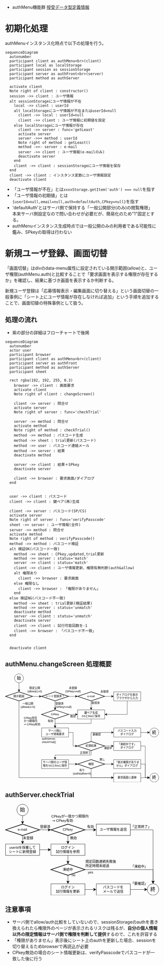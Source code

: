 <!--
引数・戻り値型定義情報　原本(Google Spread)
ena.kaon > MyDrive > projects > GitHub > library > typeDefs > typeDefs.gsheet
https://docs.google.com/spreadsheets/d/1XN7p14-Hyo2DCu76A0I6UXjUxLlKtfP9697UxjS-7ys/edit#gid=207341953
-->

- authMenu機能群 [授受データ型定義情報](https://script.google.com/macros/s/AKfycbxEG0HhYdS9Yo7g5biJfVLgy_YTjR6NuhwNZc4YXB8/dev?pId=4)

# 初期化処理

authMenuインスタンス化時点で以下の処理を行う。

```mermaid
sequenceDiagram
  autonumber
  participant client as authMenu<br>(client)
  participant local as localStorage
  participant session as sessionStorage
  participant server as authFront<br>(server)
  participant method as authServer

  activate client
  Note right of client : constructor()
  session ->> client : ユーザ情報
  alt sessionStorageにユーザ情報が不在
    local ->> client : userId
    alt localStorageにユーザ情報が不在またはuserId=null
      client ->> local : userId=null
      client ->> client : ユーザ情報に初期値を設定
    else localStorageにユーザ情報が存在
      client ->> server : func='getLeast'
      activate server
      server ->>+ method : userId
      Note right of method : getLeast()
      method ->>- server : e-mail
      server ->> client : ユーザ情報(e-mailのみ)
      deactivate server
    end
    client ->> client : sessionStorageにユーザ情報を保存
  end
  client ->> client : インスタンス変数にユーザ情報設定
  deactivate client

```

- 「ユーザ情報が不在」とは`xxxxStorage.getItem('auth') === null`を指す
- 「ユーザ情報の初期値」とは`{userId=null,email=null,auth=defaultAuth,CPkey=null}`を指す
- 'defaultAuth'とはサーバ側で保持する「一般公開部分(のみ)の閲覧権限」<br>
  本来サーバ側設定なので問い合わせが必要だが、簡易化のため"1"固定とする。
- authMenuインスタンス生成時点では一般公開のみの利用者である可能性に鑑み、SPkeyの取得は行わない


# 新規ユーザ登録、画面切替

「画面切替」はdivのdata-menu属性に設定されている開示範囲(allow)と、ユーザ権限(authMenu.auth)と比較することで「要求画面を表示する権限が存在するか」を確認し、結果に基づき画面を表示するか判断する。

新規ユーザ登録は「応募情報表示・編集画面に切り替える」という画面切替の一般事例に「シート上にユーザ情報が存在しなければ追加」という手順を追加することで、画面切替の特殊事例として扱う。

## 処理の流れ

- 紫の部分の詳細はフローチャートで後掲

```mermaid
sequenceDiagram
  autonumber
  actor user
  participant browser
  participant client as authMenu<br>(client)
  participant server as authFront
  participant method as authServer
  participant sheet

  rect rgba(192, 192, 255, 0.3)
    browser ->> client : 画面要求
    activate client
    Note right of client : changeScreen()

    client ->> server : 問合せ
    activate server
    Note right of server : func='checkTrial'

    server ->> method : 問合せ
    activate method
    Note right of method : checkTrial()
    method ->> method : パスコード生成
    method ->> sheet : trial更新(パスコード)
    method ->> user : パスコード連絡メール
    method ->> server : 結果
    deactivate method

    server ->> client : 結果＋SPkey
    deactivate server

    client ->> browser : 要求画面/ダイアログ
  end


  user ->> client : パスコード
  client ->> client : 鍵ペア(再)生成

  client ->> server : パスコード(SP/CS)
  activate server
  Note right of server : func='verifyPasscode'
  sheet ->> server : ユーザ情報(全件)
  server ->> method : 問合せ
  activate method
  Note right of method : verifyPasscode()
  method ->> method : パスコード検証
  alt 検証OK(パスコード一致)
    method ->> sheet : CPkey,updated,trial更新
    method ->> server : status='match'
    server ->> client : status='match'
    client ->> client : ユーザ情報更新、権限有無判断(auth&allow)
    alt 権限あり
      client ->> browser : 要求画面
    else 権限なし
      client ->> browser : 「権限がありません」
    end
  else 検証NG(パスコード不一致)
    method ->> sheet : trial更新(検証結果)
    method ->> server : status='unmatch'
    deactivate method
    server ->> client : status='unmatch'
    deactivate server
    client ->> client : 試行可能回数を-1
    client ->> browser : 「パスコード不一致」
  end


  deactivate client
```

## authMenu.changeScreen 処理概要

<svg xmlns="http://www.w3.org/2000/svg" xmlns:xlink="http://www.w3.org/1999/xlink" version="1.1" width="682px" height="481px" viewBox="-0.5 -0.5 682 481"><defs/><g><g><path d="M 61 120 L 61 460 L 473.13 460" fill="none" stroke="rgb(0, 0, 0)" stroke-miterlimit="10" pointer-events="stroke"/><path d="M 479.88 460 L 470.88 464.5 L 473.13 460 L 470.88 455.5 Z" fill="rgb(0, 0, 0)" stroke="rgb(0, 0, 0)" stroke-miterlimit="10" pointer-events="all"/></g><g><path d="M 61 80 L 121 100 L 61 120 L 1 100 Z" fill="rgb(255, 255, 255)" stroke="rgb(0, 0, 0)" stroke-width="2" stroke-miterlimit="10" pointer-events="all"/></g><g><g transform="translate(-0.5 -0.5)"><switch><foreignObject pointer-events="none" width="100%" height="100%" requiredFeatures="http://www.w3.org/TR/SVG11/feature#Extensibility" style="overflow: visible; text-align: left;"><div xmlns="http://www.w3.org/1999/xhtml" style="display: flex; align-items: unsafe center; justify-content: unsafe center; width: 118px; height: 1px; padding-top: 100px; margin-left: 2px;"><div data-drawio-colors="color: rgb(0, 0, 0); " style="box-sizing: border-box; font-size: 0px; text-align: center;"><div style="display: inline-block; font-size: 12px; font-family: Helvetica; color: rgb(0, 0, 0); line-height: 1.2; pointer-events: all; white-space: normal; overflow-wrap: normal;">開示範囲</div></div></div></foreignObject><text x="61" y="104" fill="rgb(0, 0, 0)" font-family="Helvetica" font-size="12px" text-anchor="middle">開示範囲</text></switch></g></g><g><rect x="61" y="120" width="80" height="40" fill="none" stroke="none" pointer-events="all"/></g><g><g transform="translate(-0.5 -0.5)"><switch><foreignObject pointer-events="none" width="100%" height="100%" requiredFeatures="http://www.w3.org/TR/SVG11/feature#Extensibility" style="overflow: visible; text-align: left;"><div xmlns="http://www.w3.org/1999/xhtml" style="display: flex; align-items: unsafe center; justify-content: unsafe center; width: 78px; height: 1px; padding-top: 140px; margin-left: 62px;"><div data-drawio-colors="color: rgb(0, 0, 0); " style="box-sizing: border-box; font-size: 0px; text-align: center;"><div style="display: inline-block; font-size: 16px; font-family: Helvetica; color: rgb(0, 0, 0); line-height: 1.2; pointer-events: all; white-space: normal; overflow-wrap: normal;"><font style="font-size: 12px;">一般公開</font><div><font style="font-size: 12px;">(allow&amp;1&gt;0)</font></div></div></div></div></foreignObject><text x="101" y="145" fill="rgb(0, 0, 0)" font-family="Helvetica" font-size="16px" text-anchor="middle">一般公開(allow&amp;1&gt;0...</text></switch></g></g><g><rect x="91" y="50" width="80" height="40" fill="none" stroke="none" pointer-events="all"/></g><g><g transform="translate(-0.5 -0.5)"><switch><foreignObject pointer-events="none" width="100%" height="100%" requiredFeatures="http://www.w3.org/TR/SVG11/feature#Extensibility" style="overflow: visible; text-align: left;"><div xmlns="http://www.w3.org/1999/xhtml" style="display: flex; align-items: unsafe center; justify-content: unsafe center; width: 78px; height: 1px; padding-top: 70px; margin-left: 92px;"><div data-drawio-colors="color: rgb(0, 0, 0); " style="box-sizing: border-box; font-size: 0px; text-align: center;"><div style="display: inline-block; font-size: 16px; font-family: Helvetica; color: rgb(0, 0, 0); line-height: 1.2; pointer-events: all; white-space: normal; overflow-wrap: normal;"><font style="font-size: 12px;">限定公開</font><div><font style="font-size: 12px;">(allow&amp;1=0)</font></div></div></div></div></foreignObject><text x="131" y="75" fill="rgb(0, 0, 0)" font-family="Helvetica" font-size="16px" text-anchor="middle">限定公開(allow&amp;1=0...</text></switch></g></g><g><path d="M 221 80 L 281 100 L 221 120 L 161 100 Z" fill="rgb(255, 255, 255)" stroke="rgb(0, 0, 0)" stroke-width="2" stroke-miterlimit="10" pointer-events="all"/></g><g><g transform="translate(-0.5 -0.5)"><switch><foreignObject pointer-events="none" width="100%" height="100%" requiredFeatures="http://www.w3.org/TR/SVG11/feature#Extensibility" style="overflow: visible; text-align: left;"><div xmlns="http://www.w3.org/1999/xhtml" style="display: flex; align-items: unsafe center; justify-content: unsafe center; width: 118px; height: 1px; padding-top: 100px; margin-left: 162px;"><div data-drawio-colors="color: rgb(0, 0, 0); " style="box-sizing: border-box; font-size: 0px; text-align: center;"><div style="display: inline-block; font-size: 12px; font-family: Helvetica; color: rgb(0, 0, 0); line-height: 1.2; pointer-events: all; white-space: normal; overflow-wrap: normal;">シート登録済？</div></div></div></foreignObject><text x="221" y="104" fill="rgb(0, 0, 0)" font-family="Helvetica" font-size="12px" text-anchor="middle">シート登録済？</text></switch></g></g><g><path d="M 121 100 L 142 100.5 L 153.13 100.21" fill="none" stroke="rgb(0, 0, 0)" stroke-miterlimit="10" pointer-events="stroke"/><path d="M 159.88 100.03 L 151 104.76 L 153.13 100.21 L 150.77 95.77 Z" fill="rgb(0, 0, 0)" stroke="rgb(0, 0, 0)" stroke-miterlimit="10" pointer-events="all"/></g><g><rect x="221" y="120" width="80" height="40" fill="none" stroke="none" pointer-events="all"/></g><g><g transform="translate(-0.5 -0.5)"><switch><foreignObject pointer-events="none" width="100%" height="100%" requiredFeatures="http://www.w3.org/TR/SVG11/feature#Extensibility" style="overflow: visible; text-align: left;"><div xmlns="http://www.w3.org/1999/xhtml" style="display: flex; align-items: unsafe center; justify-content: unsafe flex-start; width: 78px; height: 1px; padding-top: 140px; margin-left: 223px;"><div data-drawio-colors="color: rgb(0, 0, 0); " style="box-sizing: border-box; font-size: 0px; text-align: left;"><div style="display: inline-block; font-size: 16px; font-family: Helvetica; color: rgb(0, 0, 0); line-height: 1.2; pointer-events: all; white-space: normal; overflow-wrap: normal;"><span style="font-size: 12px;">登録済</span><div><span style="font-size: 12px;">(SPkey!=null)</span></div></div></div></div></foreignObject><text x="223" y="145" fill="rgb(0, 0, 0)" font-family="Helvetica" font-size="16px">登録済(SPkey!=nu...</text></switch></g></g><g><rect x="261" y="50" width="80" height="40" fill="none" stroke="none" pointer-events="all"/></g><g><g transform="translate(-0.5 -0.5)"><switch><foreignObject pointer-events="none" width="100%" height="100%" requiredFeatures="http://www.w3.org/TR/SVG11/feature#Extensibility" style="overflow: visible; text-align: left;"><div xmlns="http://www.w3.org/1999/xhtml" style="display: flex; align-items: unsafe center; justify-content: unsafe center; width: 78px; height: 1px; padding-top: 70px; margin-left: 262px;"><div data-drawio-colors="color: rgb(0, 0, 0); " style="box-sizing: border-box; font-size: 0px; text-align: center;"><div style="display: inline-block; font-size: 16px; font-family: Helvetica; color: rgb(0, 0, 0); line-height: 1.2; pointer-events: all; white-space: normal; overflow-wrap: normal;"><span style="font-size: 12px;">未登録</span><div><span style="font-size: 12px;">(SPkey=null)</span></div></div></div></div></foreignObject><text x="301" y="75" fill="rgb(0, 0, 0)" font-family="Helvetica" font-size="16px" text-anchor="middle">未登録(SPkey=nul...</text></switch></g></g><g><path d="M 281 100 L 301 100 L 313.13 100" fill="none" stroke="rgb(0, 0, 0)" stroke-miterlimit="10" pointer-events="stroke"/><path d="M 319.88 100 L 310.88 104.5 L 313.13 100 L 310.88 95.5 Z" fill="rgb(0, 0, 0)" stroke="rgb(0, 0, 0)" stroke-miterlimit="10" pointer-events="all"/></g><g><path d="M 441 400 L 473.13 400" fill="none" stroke="rgb(0, 0, 0)" stroke-miterlimit="10" pointer-events="stroke"/><path d="M 479.88 400 L 470.88 404.5 L 473.13 400 L 470.88 395.5 Z" fill="rgb(0, 0, 0)" stroke="rgb(0, 0, 0)" stroke-miterlimit="10" pointer-events="all"/></g><g><path d="M 381 420 L 381 460 L 473.13 460" fill="none" stroke="rgb(0, 0, 0)" stroke-miterlimit="10" pointer-events="stroke"/><path d="M 479.88 460 L 470.88 464.5 L 473.13 460 L 470.88 455.5 Z" fill="rgb(0, 0, 0)" stroke="rgb(0, 0, 0)" stroke-miterlimit="10" pointer-events="all"/></g><g><path d="M 381 380 L 441 400 L 381 420 L 321 400 Z" fill="rgb(255, 255, 255)" stroke="rgb(0, 0, 0)" stroke-width="2" stroke-miterlimit="10" pointer-events="all"/></g><g><g transform="translate(-0.5 -0.5)"><switch><foreignObject pointer-events="none" width="100%" height="100%" requiredFeatures="http://www.w3.org/TR/SVG11/feature#Extensibility" style="overflow: visible; text-align: left;"><div xmlns="http://www.w3.org/1999/xhtml" style="display: flex; align-items: unsafe center; justify-content: unsafe center; width: 118px; height: 1px; padding-top: 400px; margin-left: 322px;"><div data-drawio-colors="color: rgb(0, 0, 0); " style="box-sizing: border-box; font-size: 0px; text-align: center;"><div style="display: inline-block; font-size: 12px; font-family: Helvetica; color: rgb(0, 0, 0); line-height: 1.2; pointer-events: all; white-space: normal; overflow-wrap: normal;">権限</div></div></div></foreignObject><text x="381" y="404" fill="rgb(0, 0, 0)" font-family="Helvetica" font-size="12px" text-anchor="middle">権限</text></switch></g></g><g><rect x="301" y="410" width="80" height="50" fill="none" stroke="none" pointer-events="all"/></g><g><g transform="translate(-0.5 -0.5)"><switch><foreignObject pointer-events="none" width="100%" height="100%" requiredFeatures="http://www.w3.org/TR/SVG11/feature#Extensibility" style="overflow: visible; text-align: left;"><div xmlns="http://www.w3.org/1999/xhtml" style="display: flex; align-items: unsafe center; justify-content: unsafe center; width: 78px; height: 1px; padding-top: 435px; margin-left: 302px;"><div data-drawio-colors="color: rgb(0, 0, 0); " style="box-sizing: border-box; font-size: 0px; text-align: center;"><div style="display: inline-block; font-size: 16px; font-family: Helvetica; color: rgb(0, 0, 0); line-height: 1.2; pointer-events: all; white-space: normal; overflow-wrap: normal;"><span style="font-size: 12px;">有り</span><div><span style="font-size: 12px;">(auth&amp;allow&gt;0)</span></div></div></div></div></foreignObject><text x="341" y="440" fill="rgb(0, 0, 0)" font-family="Helvetica" font-size="16px" text-anchor="middle">有り(auth&amp;allo...</text></switch></g></g><g><rect x="411" y="370" width="40" height="20" fill="none" stroke="none" pointer-events="all"/></g><g><g transform="translate(-0.5 -0.5)"><switch><foreignObject pointer-events="none" width="100%" height="100%" requiredFeatures="http://www.w3.org/TR/SVG11/feature#Extensibility" style="overflow: visible; text-align: left;"><div xmlns="http://www.w3.org/1999/xhtml" style="display: flex; align-items: unsafe center; justify-content: unsafe center; width: 38px; height: 1px; padding-top: 380px; margin-left: 412px;"><div data-drawio-colors="color: rgb(0, 0, 0); " style="box-sizing: border-box; font-size: 0px; text-align: center;"><div style="display: inline-block; font-size: 16px; font-family: Helvetica; color: rgb(0, 0, 0); line-height: 1.2; pointer-events: all; white-space: normal; overflow-wrap: normal;"><span style="font-size: 12px; background-color: initial;">無し</span></div></div></div></foreignObject><text x="431" y="385" fill="rgb(0, 0, 0)" font-family="Helvetica" font-size="16px" text-anchor="middle">無し</text></switch></g></g><g><rect x="161" y="280" width="100" height="30" fill="none" stroke="none" pointer-events="all"/></g><g><g transform="translate(-0.5 -0.5)"><switch><foreignObject pointer-events="none" width="100%" height="100%" requiredFeatures="http://www.w3.org/TR/SVG11/feature#Extensibility" style="overflow: visible; text-align: left;"><div xmlns="http://www.w3.org/1999/xhtml" style="display: flex; align-items: unsafe center; justify-content: unsafe flex-start; width: 98px; height: 1px; padding-top: 295px; margin-left: 163px;"><div data-drawio-colors="color: rgb(0, 0, 0); background-color: rgb(255, 255, 255); " style="box-sizing: border-box; font-size: 0px; text-align: left;"><div style="display: inline-block; font-size: 12px; font-family: Helvetica; color: rgb(0, 0, 0); line-height: 1.2; pointer-events: all; background-color: rgb(255, 255, 255); white-space: normal; overflow-wrap: normal;">authServer.<div>checkTrial()</div></div></div></div></foreignObject><text x="163" y="299" fill="rgb(0, 0, 0)" font-family="Helvetica" font-size="12px">authServer....</text></switch></g></g><g><path d="M 281 180 L 313.13 180" fill="none" stroke="rgb(0, 0, 0)" stroke-miterlimit="10" pointer-events="stroke"/><path d="M 319.88 180 L 310.88 184.5 L 313.13 180 L 310.88 175.5 Z" fill="rgb(0, 0, 0)" stroke="rgb(0, 0, 0)" stroke-miterlimit="10" pointer-events="all"/></g><g><path d="M 221 200 L 221 232.13" fill="none" stroke="rgb(0, 0, 0)" stroke-miterlimit="10" pointer-events="stroke"/><path d="M 221 238.88 L 216.5 229.88 L 221 232.13 L 225.5 229.88 Z" fill="rgb(0, 0, 0)" stroke="rgb(0, 0, 0)" stroke-miterlimit="10" pointer-events="all"/></g><g><path d="M 221 160 L 281 180 L 221 200 L 161 180 Z" fill="rgb(255, 255, 255)" stroke="rgb(0, 0, 0)" stroke-width="2" stroke-miterlimit="10" pointer-events="all"/></g><g><g transform="translate(-0.5 -0.5)"><switch><foreignObject pointer-events="none" width="100%" height="100%" requiredFeatures="http://www.w3.org/TR/SVG11/feature#Extensibility" style="overflow: visible; text-align: left;"><div xmlns="http://www.w3.org/1999/xhtml" style="display: flex; align-items: unsafe center; justify-content: unsafe center; width: 118px; height: 1px; padding-top: 180px; margin-left: 162px;"><div data-drawio-colors="color: rgb(0, 0, 0); " style="box-sizing: border-box; font-size: 0px; text-align: center;"><div style="display: inline-block; font-size: 12px; font-family: Helvetica; color: rgb(0, 0, 0); line-height: 1.2; pointer-events: all; white-space: normal; overflow-wrap: normal;">CPkey</div></div></div></foreignObject><text x="221" y="184" fill="rgb(0, 0, 0)" font-family="Helvetica" font-size="12px" text-anchor="middle">CPkey</text></switch></g></g><g><rect x="181" y="200" width="40" height="20" fill="none" stroke="none" pointer-events="all"/></g><g><g transform="translate(-0.5 -0.5)"><switch><foreignObject pointer-events="none" width="100%" height="100%" requiredFeatures="http://www.w3.org/TR/SVG11/feature#Extensibility" style="overflow: visible; text-align: left;"><div xmlns="http://www.w3.org/1999/xhtml" style="display: flex; align-items: unsafe center; justify-content: unsafe center; width: 38px; height: 1px; padding-top: 210px; margin-left: 182px;"><div data-drawio-colors="color: rgb(0, 0, 0); " style="box-sizing: border-box; font-size: 0px; text-align: center;"><div style="display: inline-block; font-size: 16px; font-family: Helvetica; color: rgb(0, 0, 0); line-height: 1.2; pointer-events: all; white-space: normal; overflow-wrap: normal;"><span style="font-size: 12px;">有効</span></div></div></div></foreignObject><text x="201" y="215" fill="rgb(0, 0, 0)" font-family="Helvetica" font-size="16px" text-anchor="middle">有効</text></switch></g></g><g><rect x="281" y="180" width="40" height="20" fill="none" stroke="none" pointer-events="all"/></g><g><g transform="translate(-0.5 -0.5)"><switch><foreignObject pointer-events="none" width="100%" height="100%" requiredFeatures="http://www.w3.org/TR/SVG11/feature#Extensibility" style="overflow: visible; text-align: left;"><div xmlns="http://www.w3.org/1999/xhtml" style="display: flex; align-items: unsafe center; justify-content: unsafe center; width: 38px; height: 1px; padding-top: 190px; margin-left: 282px;"><div data-drawio-colors="color: rgb(0, 0, 0); " style="box-sizing: border-box; font-size: 0px; text-align: center;"><div style="display: inline-block; font-size: 16px; font-family: Helvetica; color: rgb(0, 0, 0); line-height: 1.2; pointer-events: all; white-space: normal; overflow-wrap: normal;"><span style="font-size: 12px;">無効</span></div></div></div></foreignObject><text x="301" y="195" fill="rgb(0, 0, 0)" font-family="Helvetica" font-size="16px" text-anchor="middle">無効</text></switch></g></g><g><path d="M 381 200 L 381 220 L 221 220 L 221 232.13" fill="none" stroke="rgb(0, 0, 0)" stroke-miterlimit="10" pointer-events="stroke"/><path d="M 221 238.88 L 216.5 229.88 L 221 232.13 L 225.5 229.88 Z" fill="rgb(0, 0, 0)" stroke="rgb(0, 0, 0)" stroke-miterlimit="10" pointer-events="all"/></g><g><rect x="321" y="160" width="120" height="40" fill="rgb(255, 255, 255)" stroke="rgb(0, 0, 0)" pointer-events="all"/></g><g><g transform="translate(-0.5 -0.5)"><switch><foreignObject pointer-events="none" width="100%" height="100%" requiredFeatures="http://www.w3.org/TR/SVG11/feature#Extensibility" style="overflow: visible; text-align: left;"><div xmlns="http://www.w3.org/1999/xhtml" style="display: flex; align-items: unsafe center; justify-content: unsafe center; width: 118px; height: 1px; padding-top: 180px; margin-left: 322px;"><div data-drawio-colors="color: rgb(0, 0, 0); " style="box-sizing: border-box; font-size: 0px; text-align: center;"><div style="display: inline-block; font-size: 12px; font-family: Helvetica; color: rgb(0, 0, 0); line-height: 1.2; pointer-events: all; white-space: normal; overflow-wrap: normal;">鍵ペア生成<div>SSとthisに保存</div></div></div></div></foreignObject><text x="381" y="184" fill="rgb(0, 0, 0)" font-family="Helvetica" font-size="12px" text-anchor="middle">鍵ペア生成&#xa;SSとthisに保存</text></switch></g></g><g><path d="M 221 120 L 221 152.13" fill="none" stroke="rgb(0, 0, 0)" stroke-miterlimit="10" pointer-events="stroke"/><path d="M 221 158.88 L 216.5 149.88 L 221 152.13 L 225.5 149.88 Z" fill="rgb(0, 0, 0)" stroke="rgb(0, 0, 0)" stroke-miterlimit="10" pointer-events="all"/></g><g><path d="M 441 100 L 473.13 100" fill="none" stroke="rgb(0, 0, 0)" stroke-miterlimit="10" pointer-events="stroke"/><path d="M 479.88 100 L 470.88 104.5 L 473.13 100 L 470.88 95.5 Z" fill="rgb(0, 0, 0)" stroke="rgb(0, 0, 0)" stroke-miterlimit="10" pointer-events="all"/></g><g><path d="M 381 120 L 381 152.13" fill="none" stroke="rgb(0, 0, 0)" stroke-miterlimit="10" pointer-events="stroke"/><path d="M 381 158.88 L 376.5 149.88 L 381 152.13 L 385.5 149.88 Z" fill="rgb(0, 0, 0)" stroke="rgb(0, 0, 0)" stroke-miterlimit="10" pointer-events="all"/></g><g><path d="M 381 80 L 441 100 L 381 120 L 321 100 Z" fill="rgb(255, 255, 255)" stroke="rgb(0, 0, 0)" stroke-width="2" stroke-miterlimit="10" pointer-events="all"/></g><g><g transform="translate(-0.5 -0.5)"><switch><foreignObject pointer-events="none" width="100%" height="100%" requiredFeatures="http://www.w3.org/TR/SVG11/feature#Extensibility" style="overflow: visible; text-align: left;"><div xmlns="http://www.w3.org/1999/xhtml" style="display: flex; align-items: unsafe center; justify-content: unsafe center; width: 118px; height: 1px; padding-top: 100px; margin-left: 322px;"><div data-drawio-colors="color: rgb(0, 0, 0); " style="box-sizing: border-box; font-size: 0px; text-align: center;"><div style="display: inline-block; font-size: 12px; font-family: Helvetica; color: rgb(0, 0, 0); line-height: 1.2; pointer-events: all; white-space: normal; overflow-wrap: normal;">e-mail</div></div></div></foreignObject><text x="381" y="104" fill="rgb(0, 0, 0)" font-family="Helvetica" font-size="12px" text-anchor="middle">e-mail</text></switch></g></g><g><rect x="381" y="120" width="40" height="20" fill="none" stroke="none" pointer-events="all"/></g><g><g transform="translate(-0.5 -0.5)"><switch><foreignObject pointer-events="none" width="100%" height="100%" requiredFeatures="http://www.w3.org/TR/SVG11/feature#Extensibility" style="overflow: visible; text-align: left;"><div xmlns="http://www.w3.org/1999/xhtml" style="display: flex; align-items: unsafe center; justify-content: unsafe center; width: 38px; height: 1px; padding-top: 130px; margin-left: 382px;"><div data-drawio-colors="color: rgb(0, 0, 0); " style="box-sizing: border-box; font-size: 0px; text-align: center;"><div style="display: inline-block; font-size: 16px; font-family: Helvetica; color: rgb(0, 0, 0); line-height: 1.2; pointer-events: all; white-space: normal; overflow-wrap: normal;"><span style="font-size: 12px;">取得済</span></div></div></div></foreignObject><text x="401" y="135" fill="rgb(0, 0, 0)" font-family="Helvetica" font-size="16px" text-anchor="middle">取得済</text></switch></g></g><g><rect x="421" y="70" width="40" height="20" fill="none" stroke="none" pointer-events="all"/></g><g><g transform="translate(-0.5 -0.5)"><switch><foreignObject pointer-events="none" width="100%" height="100%" requiredFeatures="http://www.w3.org/TR/SVG11/feature#Extensibility" style="overflow: visible; text-align: left;"><div xmlns="http://www.w3.org/1999/xhtml" style="display: flex; align-items: unsafe center; justify-content: unsafe center; width: 38px; height: 1px; padding-top: 80px; margin-left: 422px;"><div data-drawio-colors="color: rgb(0, 0, 0); " style="box-sizing: border-box; font-size: 0px; text-align: center;"><div style="display: inline-block; font-size: 16px; font-family: Helvetica; color: rgb(0, 0, 0); line-height: 1.2; pointer-events: all; white-space: normal; overflow-wrap: normal;"><span style="font-size: 12px;">未取得</span></div></div></div></foreignObject><text x="441" y="85" fill="rgb(0, 0, 0)" font-family="Helvetica" font-size="16px" text-anchor="middle">未取得</text></switch></g></g><g><path d="M 541 120 L 541 180 L 448.87 180" fill="none" stroke="rgb(0, 0, 0)" stroke-miterlimit="10" pointer-events="stroke"/><path d="M 442.12 180 L 451.12 175.5 L 448.87 180 L 451.12 184.5 Z" fill="rgb(0, 0, 0)" stroke="rgb(0, 0, 0)" stroke-miterlimit="10" pointer-events="all"/></g><g><rect x="481" y="80" width="120" height="40" fill="rgb(255, 255, 255)" stroke="rgb(0, 0, 0)" pointer-events="all"/></g><g><g transform="translate(-0.5 -0.5)"><switch><foreignObject pointer-events="none" width="100%" height="100%" requiredFeatures="http://www.w3.org/TR/SVG11/feature#Extensibility" style="overflow: visible; text-align: left;"><div xmlns="http://www.w3.org/1999/xhtml" style="display: flex; align-items: unsafe center; justify-content: unsafe center; width: 118px; height: 1px; padding-top: 100px; margin-left: 482px;"><div data-drawio-colors="color: rgb(0, 0, 0); " style="box-sizing: border-box; font-size: 0px; text-align: center;"><div style="display: inline-block; font-size: 12px; font-family: Helvetica; color: rgb(0, 0, 0); line-height: 1.2; pointer-events: all; white-space: normal; overflow-wrap: normal;">ダイアログを表示<div><span style="background-color: initial;">ブラウザから入力</span></div></div></div></div></foreignObject><text x="541" y="104" fill="rgb(0, 0, 0)" font-family="Helvetica" font-size="12px" text-anchor="middle">ダイアログを表示&#xa;ブラウザから入力</text></switch></g></g><g><rect x="161" y="240" width="120" height="40" fill="rgb(255, 255, 255)" stroke="rgb(0, 0, 0)" pointer-events="all"/></g><g><g transform="translate(-0.5 -0.5)"><switch><foreignObject pointer-events="none" width="100%" height="100%" requiredFeatures="http://www.w3.org/TR/SVG11/feature#Extensibility" style="overflow: visible; text-align: left;"><div xmlns="http://www.w3.org/1999/xhtml" style="display: flex; align-items: unsafe center; justify-content: unsafe center; width: 118px; height: 1px; padding-top: 260px; margin-left: 162px;"><div data-drawio-colors="color: rgb(0, 0, 0); " style="box-sizing: border-box; font-size: 0px; text-align: center;"><div style="display: inline-block; font-size: 12px; font-family: Helvetica; color: rgb(0, 0, 0); line-height: 1.2; pointer-events: all; white-space: normal; overflow-wrap: normal;">サーバ側に<div><span style="background-color: initial;">ユーザ情報要求</span></div></div></div></div></foreignObject><text x="221" y="264" fill="rgb(0, 0, 0)" font-family="Helvetica" font-size="12px" text-anchor="middle">サーバ側に&#xa;ユーザ情報要求</text></switch></g></g><g><rect x="161" y="380" width="120" height="40" fill="rgb(255, 255, 255)" stroke="rgb(0, 0, 0)" pointer-events="all"/></g><g><g transform="translate(-0.5 -0.5)"><switch><foreignObject pointer-events="none" width="100%" height="100%" requiredFeatures="http://www.w3.org/TR/SVG11/feature#Extensibility" style="overflow: visible; text-align: left;"><div xmlns="http://www.w3.org/1999/xhtml" style="display: flex; align-items: unsafe center; justify-content: unsafe center; width: 118px; height: 1px; padding-top: 400px; margin-left: 162px;"><div data-drawio-colors="color: rgb(0, 0, 0); " style="box-sizing: border-box; font-size: 0px; text-align: center;"><div style="display: inline-block; font-size: 12px; font-family: Helvetica; color: rgb(0, 0, 0); line-height: 1.2; pointer-events: all; white-space: normal; overflow-wrap: normal;">サーバ側のユーザ情報をSSとthisに保存</div></div></div></foreignObject><text x="221" y="404" fill="rgb(0, 0, 0)" font-family="Helvetica" font-size="12px" text-anchor="middle">サーバ側のユーザ情報をSSとthisに保存</text></switch></g></g><g><rect x="331" y="340" width="50" height="20" fill="none" stroke="none" pointer-events="all"/></g><g><g transform="translate(-0.5 -0.5)"><switch><foreignObject pointer-events="none" width="100%" height="100%" requiredFeatures="http://www.w3.org/TR/SVG11/feature#Extensibility" style="overflow: visible; text-align: left;"><div xmlns="http://www.w3.org/1999/xhtml" style="display: flex; align-items: unsafe center; justify-content: unsafe center; width: 48px; height: 1px; padding-top: 350px; margin-left: 332px;"><div data-drawio-colors="color: rgb(0, 0, 0); " style="box-sizing: border-box; font-size: 0px; text-align: center;"><div style="display: inline-block; font-size: 16px; font-family: Helvetica; color: rgb(0, 0, 0); line-height: 1.2; pointer-events: all; white-space: normal; overflow-wrap: normal;"><span style="font-size: 12px;">正常終了</span></div></div></div></foreignObject><text x="356" y="355" fill="rgb(0, 0, 0)" font-family="Helvetica" font-size="16px" text-anchor="middle">正常終了</text></switch></g></g><g><rect x="381" y="260" width="50" height="20" fill="none" stroke="none" pointer-events="all"/></g><g><g transform="translate(-0.5 -0.5)"><switch><foreignObject pointer-events="none" width="100%" height="100%" requiredFeatures="http://www.w3.org/TR/SVG11/feature#Extensibility" style="overflow: visible; text-align: left;"><div xmlns="http://www.w3.org/1999/xhtml" style="display: flex; align-items: unsafe center; justify-content: unsafe center; width: 48px; height: 1px; padding-top: 270px; margin-left: 382px;"><div data-drawio-colors="color: rgb(0, 0, 0); " style="box-sizing: border-box; font-size: 0px; text-align: center;"><div style="display: inline-block; font-size: 16px; font-family: Helvetica; color: rgb(0, 0, 0); line-height: 1.2; pointer-events: all; white-space: normal; overflow-wrap: normal;"><span style="font-size: 12px;">要確認</span></div></div></div></foreignObject><text x="406" y="275" fill="rgb(0, 0, 0)" font-family="Helvetica" font-size="16px" text-anchor="middle">要確認</text></switch></g></g><g><rect x="431" y="320" width="50" height="20" fill="none" stroke="none" pointer-events="all"/></g><g><g transform="translate(-0.5 -0.5)"><switch><foreignObject pointer-events="none" width="100%" height="100%" requiredFeatures="http://www.w3.org/TR/SVG11/feature#Extensibility" style="overflow: visible; text-align: left;"><div xmlns="http://www.w3.org/1999/xhtml" style="display: flex; align-items: unsafe center; justify-content: unsafe center; width: 48px; height: 1px; padding-top: 330px; margin-left: 432px;"><div data-drawio-colors="color: rgb(0, 0, 0); " style="box-sizing: border-box; font-size: 0px; text-align: center;"><div style="display: inline-block; font-size: 16px; font-family: Helvetica; color: rgb(0, 0, 0); line-height: 1.2; pointer-events: all; white-space: normal; overflow-wrap: normal;"><span style="font-size: 12px;">凍結中</span></div></div></div></foreignObject><text x="456" y="335" fill="rgb(0, 0, 0)" font-family="Helvetica" font-size="16px" text-anchor="middle">凍結中</text></switch></g></g><g><ellipse cx="661" cy="460" rx="20" ry="20" fill="rgb(255, 255, 255)" stroke="rgb(0, 0, 0)" pointer-events="all"/></g><g><g transform="translate(-0.5 -0.5)"><switch><foreignObject pointer-events="none" width="100%" height="100%" requiredFeatures="http://www.w3.org/TR/SVG11/feature#Extensibility" style="overflow: visible; text-align: left;"><div xmlns="http://www.w3.org/1999/xhtml" style="display: flex; align-items: unsafe center; justify-content: unsafe center; width: 38px; height: 1px; padding-top: 460px; margin-left: 642px;"><div data-drawio-colors="color: rgb(0, 0, 0); " style="box-sizing: border-box; font-size: 0px; text-align: center;"><div style="display: inline-block; font-size: 12px; font-family: Helvetica; color: rgb(0, 0, 0); line-height: 1.2; pointer-events: all; white-space: normal; overflow-wrap: normal;"><font style="font-size: 18px;">終</font></div></div></div></foreignObject><text x="661" y="464" fill="rgb(0, 0, 0)" font-family="Helvetica" font-size="12px" text-anchor="middle">終</text></switch></g></g><g><path d="M 381 300 L 381 260 L 473.13 260" fill="none" stroke="rgb(0, 0, 0)" stroke-miterlimit="10" pointer-events="stroke"/><path d="M 479.88 260 L 470.88 264.5 L 473.13 260 L 470.88 255.5 Z" fill="rgb(0, 0, 0)" stroke="rgb(0, 0, 0)" stroke-miterlimit="10" pointer-events="all"/></g><g><path d="M 441 320 L 473.13 320" fill="none" stroke="rgb(0, 0, 0)" stroke-miterlimit="10" pointer-events="stroke"/><path d="M 479.88 320 L 470.88 324.5 L 473.13 320 L 470.88 315.5 Z" fill="rgb(0, 0, 0)" stroke="rgb(0, 0, 0)" stroke-miterlimit="10" pointer-events="all"/></g><g><path d="M 381 340 L 381 360 L 221 360 L 221 372.13" fill="none" stroke="rgb(0, 0, 0)" stroke-miterlimit="10" pointer-events="stroke"/><path d="M 221 378.88 L 216.5 369.88 L 221 372.13 L 225.5 369.88 Z" fill="rgb(0, 0, 0)" stroke="rgb(0, 0, 0)" stroke-miterlimit="10" pointer-events="all"/></g><g><path d="M 381 300 L 441 320 L 381 340 L 321 320 Z" fill="rgb(255, 255, 255)" stroke="rgb(0, 0, 0)" stroke-width="2" stroke-miterlimit="10" pointer-events="all"/></g><g><g transform="translate(-0.5 -0.5)"><switch><foreignObject pointer-events="none" width="100%" height="100%" requiredFeatures="http://www.w3.org/TR/SVG11/feature#Extensibility" style="overflow: visible; text-align: left;"><div xmlns="http://www.w3.org/1999/xhtml" style="display: flex; align-items: unsafe center; justify-content: unsafe center; width: 118px; height: 1px; padding-top: 320px; margin-left: 322px;"><div data-drawio-colors="color: rgb(0, 0, 0); " style="box-sizing: border-box; font-size: 0px; text-align: center;"><div style="display: inline-block; font-size: 12px; font-family: Helvetica; color: rgb(0, 0, 0); line-height: 1.2; pointer-events: all; white-space: normal; overflow-wrap: normal;">処理結果</div></div></div></foreignObject><text x="381" y="324" fill="rgb(0, 0, 0)" font-family="Helvetica" font-size="12px" text-anchor="middle">処理結果</text></switch></g></g><g><path d="M 601 400 L 621 400 L 621 460 L 633.13 460" fill="none" stroke="rgb(0, 0, 0)" stroke-miterlimit="10" pointer-events="stroke"/><path d="M 639.88 460 L 630.88 464.5 L 633.13 460 L 630.88 455.5 Z" fill="rgb(0, 0, 0)" stroke="rgb(0, 0, 0)" stroke-miterlimit="10" pointer-events="all"/></g><g><rect x="481" y="380" width="120" height="40" fill="rgb(255, 255, 255)" stroke="rgb(0, 0, 0)" pointer-events="all"/></g><g><g transform="translate(-0.5 -0.5)"><switch><foreignObject pointer-events="none" width="100%" height="100%" requiredFeatures="http://www.w3.org/TR/SVG11/feature#Extensibility" style="overflow: visible; text-align: left;"><div xmlns="http://www.w3.org/1999/xhtml" style="display: flex; align-items: unsafe center; justify-content: unsafe center; width: 118px; height: 1px; padding-top: 400px; margin-left: 482px;"><div data-drawio-colors="color: rgb(0, 0, 0); " style="box-sizing: border-box; font-size: 0px; text-align: center;"><div style="display: inline-block; font-size: 12px; font-family: Helvetica; color: rgb(0, 0, 0); line-height: 1.2; pointer-events: all; white-space: normal; overflow-wrap: normal;">「表示権限がありません」ダイアログ</div></div></div></foreignObject><text x="541" y="404" fill="rgb(0, 0, 0)" font-family="Helvetica" font-size="12px" text-anchor="middle">「表示権限がありません」ダイアログ</text></switch></g></g><g><path d="M 601 460 L 633.13 460" fill="none" stroke="rgb(0, 0, 0)" stroke-miterlimit="10" pointer-events="stroke"/><path d="M 639.88 460 L 630.88 464.5 L 633.13 460 L 630.88 455.5 Z" fill="rgb(0, 0, 0)" stroke="rgb(0, 0, 0)" stroke-miterlimit="10" pointer-events="all"/></g><g><rect x="481" y="440" width="120" height="40" fill="rgb(255, 255, 255)" stroke="rgb(0, 0, 0)" pointer-events="all"/></g><g><g transform="translate(-0.5 -0.5)"><switch><foreignObject pointer-events="none" width="100%" height="100%" requiredFeatures="http://www.w3.org/TR/SVG11/feature#Extensibility" style="overflow: visible; text-align: left;"><div xmlns="http://www.w3.org/1999/xhtml" style="display: flex; align-items: unsafe center; justify-content: unsafe center; width: 118px; height: 1px; padding-top: 460px; margin-left: 482px;"><div data-drawio-colors="color: rgb(0, 0, 0); " style="box-sizing: border-box; font-size: 0px; text-align: center;"><div style="display: inline-block; font-size: 12px; font-family: Helvetica; color: rgb(0, 0, 0); line-height: 1.2; pointer-events: all; white-space: normal; overflow-wrap: normal;">要求画面に遷移</div></div></div></foreignObject><text x="541" y="464" fill="rgb(0, 0, 0)" font-family="Helvetica" font-size="12px" text-anchor="middle">要求画面に遷移</text></switch></g></g><g><path d="M 601 320 L 621 320 L 621 460 L 633.13 460" fill="none" stroke="rgb(0, 0, 0)" stroke-miterlimit="10" pointer-events="stroke"/><path d="M 639.88 460 L 630.88 464.5 L 633.13 460 L 630.88 455.5 Z" fill="rgb(0, 0, 0)" stroke="rgb(0, 0, 0)" stroke-miterlimit="10" pointer-events="all"/></g><g><rect x="481" y="300" width="120" height="40" fill="rgb(255, 255, 255)" stroke="rgb(0, 0, 0)" pointer-events="all"/></g><g><g transform="translate(-0.5 -0.5)"><switch><foreignObject pointer-events="none" width="100%" height="100%" requiredFeatures="http://www.w3.org/TR/SVG11/feature#Extensibility" style="overflow: visible; text-align: left;"><div xmlns="http://www.w3.org/1999/xhtml" style="display: flex; align-items: unsafe center; justify-content: unsafe center; width: 118px; height: 1px; padding-top: 320px; margin-left: 482px;"><div data-drawio-colors="color: rgb(0, 0, 0); " style="box-sizing: border-box; font-size: 0px; text-align: center;"><div style="display: inline-block; font-size: 12px; font-family: Helvetica; color: rgb(0, 0, 0); line-height: 1.2; pointer-events: all; white-space: normal; overflow-wrap: normal;">「凍結中です」<div>ダイアログ</div></div></div></div></foreignObject><text x="541" y="324" fill="rgb(0, 0, 0)" font-family="Helvetica" font-size="12px" text-anchor="middle">「凍結中です」&#xa;ダイアログ</text></switch></g></g><g><path d="M 601 260 L 633.13 260" fill="none" stroke="rgb(0, 0, 0)" stroke-miterlimit="10" pointer-events="stroke"/><path d="M 639.88 260 L 630.88 264.5 L 633.13 260 L 630.88 255.5 Z" fill="rgb(0, 0, 0)" stroke="rgb(0, 0, 0)" stroke-miterlimit="10" pointer-events="all"/></g><g><rect x="481" y="240" width="120" height="40" fill="rgb(255, 255, 255)" stroke="rgb(0, 0, 0)" pointer-events="all"/></g><g><g transform="translate(-0.5 -0.5)"><switch><foreignObject pointer-events="none" width="100%" height="100%" requiredFeatures="http://www.w3.org/TR/SVG11/feature#Extensibility" style="overflow: visible; text-align: left;"><div xmlns="http://www.w3.org/1999/xhtml" style="display: flex; align-items: unsafe center; justify-content: unsafe center; width: 118px; height: 1px; padding-top: 260px; margin-left: 482px;"><div data-drawio-colors="color: rgb(0, 0, 0); " style="box-sizing: border-box; font-size: 0px; text-align: center;"><div style="display: inline-block; font-size: 12px; font-family: Helvetica; color: rgb(0, 0, 0); line-height: 1.2; pointer-events: all; white-space: normal; overflow-wrap: normal;">パスコード入力<div>ダイアログ</div></div></div></div></foreignObject><text x="541" y="264" fill="rgb(0, 0, 0)" font-family="Helvetica" font-size="12px" text-anchor="middle">パスコード入力&#xa;ダイアログ</text></switch></g></g><g><path d="M 281 260 L 301 260 L 301 320 L 313.13 320" fill="none" stroke="rgb(0, 0, 0)" stroke-miterlimit="10" pointer-events="stroke"/><path d="M 319.88 320 L 310.88 324.5 L 313.13 320 L 310.88 315.5 Z" fill="rgb(0, 0, 0)" stroke="rgb(0, 0, 0)" stroke-miterlimit="10" pointer-events="all"/></g><g><path d="M 281 400 L 313.13 400" fill="none" stroke="rgb(0, 0, 0)" stroke-miterlimit="10" pointer-events="stroke"/><path d="M 319.88 400 L 310.88 404.5 L 313.13 400 L 310.88 395.5 Z" fill="rgb(0, 0, 0)" stroke="rgb(0, 0, 0)" stroke-miterlimit="10" pointer-events="all"/></g><g><rect x="81" y="185" width="80" height="50" fill="none" stroke="none" pointer-events="all"/></g><g><g transform="translate(-0.5 -0.5)"><switch><foreignObject pointer-events="none" width="100%" height="100%" requiredFeatures="http://www.w3.org/TR/SVG11/feature#Extensibility" style="overflow: visible; text-align: left;"><div xmlns="http://www.w3.org/1999/xhtml" style="display: flex; align-items: unsafe center; justify-content: unsafe flex-start; width: 78px; height: 1px; padding-top: 210px; margin-left: 83px;"><div data-drawio-colors="color: #000000; " style="box-sizing: border-box; font-size: 0px; text-align: left;"><div style="display: inline-block; font-size: 12px; font-family: Helvetica; color: rgb(0, 0, 0); line-height: 1.2; pointer-events: all; white-space: normal; overflow-wrap: normal;"><font style="font-size: 12px;">CPkey存在</font><div style="font-size: 12px;"><span style="background-color: initial; font-size: 12px;"><font style="font-size: 12px;">かつ期限内</font></span><div style="font-size: 12px;"><div style="font-size: 12px;"><div style="font-size: 12px;"><font style="font-size: 12px;">⇒ CPkey有効</font></div></div></div></div></div></div></div></foreignObject><text x="83" y="214" fill="#000000" font-family="Helvetica" font-size="12px">CPkey存在...</text></switch></g></g><g><ellipse cx="661" cy="260" rx="20" ry="20" fill="rgb(255, 255, 255)" stroke="rgb(0, 0, 0)" pointer-events="all"/></g><g><g transform="translate(-0.5 -0.5)"><switch><foreignObject pointer-events="none" width="100%" height="100%" requiredFeatures="http://www.w3.org/TR/SVG11/feature#Extensibility" style="overflow: visible; text-align: left;"><div xmlns="http://www.w3.org/1999/xhtml" style="display: flex; align-items: unsafe center; justify-content: unsafe center; width: 38px; height: 1px; padding-top: 260px; margin-left: 642px;"><div data-drawio-colors="color: rgb(0, 0, 0); " style="box-sizing: border-box; font-size: 0px; text-align: center;"><div style="display: inline-block; font-size: 12px; font-family: Helvetica; color: rgb(0, 0, 0); line-height: 1.2; pointer-events: all; white-space: normal; overflow-wrap: normal;"><font style="font-size: 18px;">続</font></div></div></div></foreignObject><text x="661" y="264" fill="rgb(0, 0, 0)" font-family="Helvetica" font-size="12px" text-anchor="middle">続</text></switch></g></g><g><ellipse cx="61" cy="20" rx="20" ry="20" fill="rgb(255, 255, 255)" stroke="rgb(0, 0, 0)" pointer-events="all"/></g><g><g transform="translate(-0.5 -0.5)"><switch><foreignObject pointer-events="none" width="100%" height="100%" requiredFeatures="http://www.w3.org/TR/SVG11/feature#Extensibility" style="overflow: visible; text-align: left;"><div xmlns="http://www.w3.org/1999/xhtml" style="display: flex; align-items: unsafe center; justify-content: unsafe center; width: 38px; height: 1px; padding-top: 20px; margin-left: 42px;"><div data-drawio-colors="color: rgb(0, 0, 0); " style="box-sizing: border-box; font-size: 0px; text-align: center;"><div style="display: inline-block; font-size: 12px; font-family: Helvetica; color: rgb(0, 0, 0); line-height: 1.2; pointer-events: all; white-space: normal; overflow-wrap: normal;"><font style="font-size: 18px;">始</font></div></div></div></foreignObject><text x="61" y="24" fill="rgb(0, 0, 0)" font-family="Helvetica" font-size="12px" text-anchor="middle">始</text></switch></g></g><g><path d="M 61 40 L 61 72.13" fill="none" stroke="rgb(0, 0, 0)" stroke-miterlimit="10" pointer-events="stroke"/><path d="M 61 78.88 L 56.5 69.88 L 61 72.13 L 65.5 69.88 Z" fill="rgb(0, 0, 0)" stroke="rgb(0, 0, 0)" stroke-miterlimit="10" pointer-events="all"/></g></g><switch><g requiredFeatures="http://www.w3.org/TR/SVG11/feature#Extensibility"/><a transform="translate(0,-5)" xlink:href="https://www.drawio.com/doc/faq/svg-export-text-problems" target="_blank"><text text-anchor="middle" font-size="10px" x="50%" y="100%">Text is not SVG - cannot display</text></a></switch></svg>

## authServer.checkTrial

<svg xmlns="http://www.w3.org/2000/svg" xmlns:xlink="http://www.w3.org/1999/xlink" version="1.1" width="542px" height="321px" viewBox="-0.5 -0.5 542 321"><defs/><g><g><path d="M 61 110 L 61 132.13" fill="none" stroke="rgb(0, 0, 0)" stroke-miterlimit="10" pointer-events="stroke"/><path d="M 61 138.88 L 56.5 129.88 L 61 132.13 L 65.5 129.88 Z" fill="rgb(0, 0, 0)" stroke="rgb(0, 0, 0)" stroke-miterlimit="10" pointer-events="all"/></g><g><path d="M 61 70 L 121 90 L 61 110 L 1 90 Z" fill="rgb(255, 255, 255)" stroke="rgb(0, 0, 0)" stroke-width="2" stroke-miterlimit="10" pointer-events="all"/></g><g><g transform="translate(-0.5 -0.5)"><switch><foreignObject pointer-events="none" width="100%" height="100%" requiredFeatures="http://www.w3.org/TR/SVG11/feature#Extensibility" style="overflow: visible; text-align: left;"><div xmlns="http://www.w3.org/1999/xhtml" style="display: flex; align-items: unsafe center; justify-content: unsafe center; width: 118px; height: 1px; padding-top: 90px; margin-left: 2px;"><div data-drawio-colors="color: rgb(0, 0, 0); " style="box-sizing: border-box; font-size: 0px; text-align: center;"><div style="display: inline-block; font-size: 12px; font-family: Helvetica; color: rgb(0, 0, 0); line-height: 1.2; pointer-events: all; white-space: normal; overflow-wrap: normal;">e-mail</div></div></div></foreignObject><text x="61" y="94" fill="rgb(0, 0, 0)" font-family="Helvetica" font-size="12px" text-anchor="middle">e-mail</text></switch></g></g><g><path d="M 441 300 L 493.13 300" fill="none" stroke="rgb(0, 0, 0)" stroke-miterlimit="10" pointer-events="stroke"/><path d="M 499.88 300 L 490.88 304.5 L 493.13 300 L 490.88 295.5 Z" fill="rgb(0, 0, 0)" stroke="rgb(0, 0, 0)" stroke-miterlimit="10" pointer-events="all"/></g><g><rect x="121" y="70" width="40" height="20" fill="none" stroke="none" pointer-events="all"/></g><g><g transform="translate(-0.5 -0.5)"><switch><foreignObject pointer-events="none" width="100%" height="100%" requiredFeatures="http://www.w3.org/TR/SVG11/feature#Extensibility" style="overflow: visible; text-align: left;"><div xmlns="http://www.w3.org/1999/xhtml" style="display: flex; align-items: unsafe center; justify-content: unsafe center; width: 38px; height: 1px; padding-top: 80px; margin-left: 122px;"><div data-drawio-colors="color: rgb(0, 0, 0); " style="box-sizing: border-box; font-size: 0px; text-align: center;"><div style="display: inline-block; font-size: 16px; font-family: Helvetica; color: rgb(0, 0, 0); line-height: 1.2; pointer-events: all; white-space: normal; overflow-wrap: normal;"><span style="font-size: 12px;">登録済</span></div></div></div></foreignObject><text x="141" y="85" fill="rgb(0, 0, 0)" font-family="Helvetica" font-size="16px" text-anchor="middle">登録済</text></switch></g></g><g><rect x="61" y="110" width="40" height="20" fill="none" stroke="none" pointer-events="all"/></g><g><g transform="translate(-0.5 -0.5)"><switch><foreignObject pointer-events="none" width="100%" height="100%" requiredFeatures="http://www.w3.org/TR/SVG11/feature#Extensibility" style="overflow: visible; text-align: left;"><div xmlns="http://www.w3.org/1999/xhtml" style="display: flex; align-items: unsafe center; justify-content: unsafe center; width: 38px; height: 1px; padding-top: 120px; margin-left: 62px;"><div data-drawio-colors="color: rgb(0, 0, 0); " style="box-sizing: border-box; font-size: 0px; text-align: center;"><div style="display: inline-block; font-size: 16px; font-family: Helvetica; color: rgb(0, 0, 0); line-height: 1.2; pointer-events: all; white-space: normal; overflow-wrap: normal;"><span style="font-size: 12px;">未登録</span></div></div></div></foreignObject><text x="81" y="125" fill="rgb(0, 0, 0)" font-family="Helvetica" font-size="16px" text-anchor="middle">未登録</text></switch></g></g><g><path d="M 221 110 L 221 132.13" fill="none" stroke="rgb(0, 0, 0)" stroke-miterlimit="10" pointer-events="stroke"/><path d="M 221 138.88 L 216.5 129.88 L 221 132.13 L 225.5 129.88 Z" fill="rgb(0, 0, 0)" stroke="rgb(0, 0, 0)" stroke-miterlimit="10" pointer-events="all"/></g><g><path d="M 281 90 L 313.13 90" fill="none" stroke="rgb(0, 0, 0)" stroke-miterlimit="10" pointer-events="stroke"/><path d="M 319.88 90 L 310.88 94.5 L 313.13 90 L 310.88 85.5 Z" fill="rgb(0, 0, 0)" stroke="rgb(0, 0, 0)" stroke-miterlimit="10" pointer-events="all"/></g><g><path d="M 221 70 L 281 90 L 221 110 L 161 90 Z" fill="rgb(255, 255, 255)" stroke="rgb(0, 0, 0)" stroke-width="2" stroke-miterlimit="10" pointer-events="all"/></g><g><g transform="translate(-0.5 -0.5)"><switch><foreignObject pointer-events="none" width="100%" height="100%" requiredFeatures="http://www.w3.org/TR/SVG11/feature#Extensibility" style="overflow: visible; text-align: left;"><div xmlns="http://www.w3.org/1999/xhtml" style="display: flex; align-items: unsafe center; justify-content: unsafe center; width: 118px; height: 1px; padding-top: 90px; margin-left: 162px;"><div data-drawio-colors="color: rgb(0, 0, 0); " style="box-sizing: border-box; font-size: 0px; text-align: center;"><div style="display: inline-block; font-size: 12px; font-family: Helvetica; color: rgb(0, 0, 0); line-height: 1.2; pointer-events: all; white-space: normal; overflow-wrap: normal;">CPkey</div></div></div></foreignObject><text x="221" y="94" fill="rgb(0, 0, 0)" font-family="Helvetica" font-size="12px" text-anchor="middle">CPkey</text></switch></g></g><g><rect x="221" y="110" width="40" height="20" fill="none" stroke="none" pointer-events="all"/></g><g><g transform="translate(-0.5 -0.5)"><switch><foreignObject pointer-events="none" width="100%" height="100%" requiredFeatures="http://www.w3.org/TR/SVG11/feature#Extensibility" style="overflow: visible; text-align: left;"><div xmlns="http://www.w3.org/1999/xhtml" style="display: flex; align-items: unsafe center; justify-content: unsafe center; width: 38px; height: 1px; padding-top: 120px; margin-left: 222px;"><div data-drawio-colors="color: rgb(0, 0, 0); " style="box-sizing: border-box; font-size: 0px; text-align: center;"><div style="display: inline-block; font-size: 16px; font-family: Helvetica; color: rgb(0, 0, 0); line-height: 1.2; pointer-events: all; white-space: normal; overflow-wrap: normal;"><span style="font-size: 12px;">無効</span></div></div></div></foreignObject><text x="241" y="125" fill="rgb(0, 0, 0)" font-family="Helvetica" font-size="16px" text-anchor="middle">無効</text></switch></g></g><g><path d="M 121 160 L 153.13 160" fill="none" stroke="rgb(0, 0, 0)" stroke-miterlimit="10" pointer-events="stroke"/><path d="M 159.88 160 L 150.88 164.5 L 153.13 160 L 150.88 155.5 Z" fill="rgb(0, 0, 0)" stroke="rgb(0, 0, 0)" stroke-miterlimit="10" pointer-events="all"/></g><g><rect x="1" y="140" width="120" height="40" fill="rgb(255, 255, 255)" stroke="rgb(0, 0, 0)" pointer-events="all"/></g><g><g transform="translate(-0.5 -0.5)"><switch><foreignObject pointer-events="none" width="100%" height="100%" requiredFeatures="http://www.w3.org/TR/SVG11/feature#Extensibility" style="overflow: visible; text-align: left;"><div xmlns="http://www.w3.org/1999/xhtml" style="display: flex; align-items: unsafe center; justify-content: unsafe center; width: 118px; height: 1px; padding-top: 160px; margin-left: 2px;"><div data-drawio-colors="color: rgb(0, 0, 0); " style="box-sizing: border-box; font-size: 0px; text-align: center;"><div style="display: inline-block; font-size: 12px; font-family: Helvetica; color: rgb(0, 0, 0); line-height: 1.2; pointer-events: all; white-space: normal; overflow-wrap: normal;">userIdを採番して<div>シートに新規登録</div></div></div></div></foreignObject><text x="61" y="164" fill="rgb(0, 0, 0)" font-family="Helvetica" font-size="12px" text-anchor="middle">userIdを採番して...</text></switch></g></g><g><rect x="281" y="70" width="40" height="20" fill="none" stroke="none" pointer-events="all"/></g><g><g transform="translate(-0.5 -0.5)"><switch><foreignObject pointer-events="none" width="100%" height="100%" requiredFeatures="http://www.w3.org/TR/SVG11/feature#Extensibility" style="overflow: visible; text-align: left;"><div xmlns="http://www.w3.org/1999/xhtml" style="display: flex; align-items: unsafe center; justify-content: unsafe center; width: 38px; height: 1px; padding-top: 80px; margin-left: 282px;"><div data-drawio-colors="color: rgb(0, 0, 0); " style="box-sizing: border-box; font-size: 0px; text-align: center;"><div style="display: inline-block; font-size: 16px; font-family: Helvetica; color: rgb(0, 0, 0); line-height: 1.2; pointer-events: all; white-space: normal; overflow-wrap: normal;"><span style="font-size: 12px;">有効</span></div></div></div></foreignObject><text x="301" y="85" fill="rgb(0, 0, 0)" font-family="Helvetica" font-size="16px" text-anchor="middle">有効</text></switch></g></g><g><path d="M 441 90 L 521 90 L 521 272.13" fill="none" stroke="rgb(0, 0, 0)" stroke-miterlimit="10" pointer-events="stroke"/><path d="M 521 278.88 L 516.5 269.88 L 521 272.13 L 525.5 269.88 Z" fill="rgb(0, 0, 0)" stroke="rgb(0, 0, 0)" stroke-miterlimit="10" pointer-events="all"/></g><g><rect x="321" y="70" width="120" height="40" fill="rgb(255, 255, 255)" stroke="rgb(0, 0, 0)" pointer-events="all"/></g><g><g transform="translate(-0.5 -0.5)"><switch><foreignObject pointer-events="none" width="100%" height="100%" requiredFeatures="http://www.w3.org/TR/SVG11/feature#Extensibility" style="overflow: visible; text-align: left;"><div xmlns="http://www.w3.org/1999/xhtml" style="display: flex; align-items: unsafe center; justify-content: unsafe center; width: 118px; height: 1px; padding-top: 90px; margin-left: 322px;"><div data-drawio-colors="color: rgb(0, 0, 0); " style="box-sizing: border-box; font-size: 0px; text-align: center;"><div style="display: inline-block; font-size: 12px; font-family: Helvetica; color: rgb(0, 0, 0); line-height: 1.2; pointer-events: all; white-space: normal; overflow-wrap: normal;">ユーザ情報を返信</div></div></div></foreignObject><text x="381" y="94" fill="rgb(0, 0, 0)" font-family="Helvetica" font-size="12px" text-anchor="middle">ユーザ情報を返信</text></switch></g></g><g><ellipse cx="521" cy="300" rx="20" ry="20" fill="rgb(255, 255, 255)" stroke="rgb(0, 0, 0)" pointer-events="all"/></g><g><g transform="translate(-0.5 -0.5)"><switch><foreignObject pointer-events="none" width="100%" height="100%" requiredFeatures="http://www.w3.org/TR/SVG11/feature#Extensibility" style="overflow: visible; text-align: left;"><div xmlns="http://www.w3.org/1999/xhtml" style="display: flex; align-items: unsafe center; justify-content: unsafe center; width: 38px; height: 1px; padding-top: 300px; margin-left: 502px;"><div data-drawio-colors="color: rgb(0, 0, 0); " style="box-sizing: border-box; font-size: 0px; text-align: center;"><div style="display: inline-block; font-size: 12px; font-family: Helvetica; color: rgb(0, 0, 0); line-height: 1.2; pointer-events: all; white-space: normal; overflow-wrap: normal;"><font style="font-size: 18px;">終</font></div></div></div></foreignObject><text x="521" y="304" fill="rgb(0, 0, 0)" font-family="Helvetica" font-size="12px" text-anchor="middle">終</text></switch></g></g><g><rect x="161" y="30" width="140" height="40" fill="none" stroke="none" pointer-events="all"/></g><g><g transform="translate(-0.5 -0.5)"><switch><foreignObject pointer-events="none" width="100%" height="100%" requiredFeatures="http://www.w3.org/TR/SVG11/feature#Extensibility" style="overflow: visible; text-align: left;"><div xmlns="http://www.w3.org/1999/xhtml" style="display: flex; align-items: unsafe center; justify-content: unsafe flex-start; width: 138px; height: 1px; padding-top: 50px; margin-left: 163px;"><div data-drawio-colors="color: rgb(0, 0, 0); " style="box-sizing: border-box; font-size: 0px; text-align: left;"><div style="display: inline-block; font-size: 16px; font-family: Helvetica; color: rgb(0, 0, 0); line-height: 1.2; pointer-events: all; white-space: normal; overflow-wrap: normal;"><span style="font-size: 12px;">CPkeyが一致</span><span style="background-color: initial; font-size: 12px;">かつ期限内</span><div><span style="background-color: initial; font-size: 12px;"> </span><span style="font-size: 12px; background-color: initial;">⇒ CPkey有効</span></div></div></div></div></foreignObject><text x="163" y="55" fill="rgb(0, 0, 0)" font-family="Helvetica" font-size="16px">CPkeyが一致かつ期限内...</text></switch></g></g><g><rect x="281" y="190" width="115" height="40" fill="none" stroke="none" pointer-events="all"/></g><g><g transform="translate(-0.5 -0.5)"><switch><foreignObject pointer-events="none" width="100%" height="100%" requiredFeatures="http://www.w3.org/TR/SVG11/feature#Extensibility" style="overflow: visible; text-align: left;"><div xmlns="http://www.w3.org/1999/xhtml" style="display: flex; align-items: unsafe center; justify-content: unsafe flex-start; width: 113px; height: 1px; padding-top: 210px; margin-left: 283px;"><div data-drawio-colors="color: rgb(0, 0, 0); " style="box-sizing: border-box; font-size: 0px; text-align: left;"><div style="display: inline-block; font-size: 16px; font-family: Helvetica; color: rgb(0, 0, 0); line-height: 1.2; pointer-events: all; white-space: normal; overflow-wrap: normal;"><span style="font-size: 12px;">規定回数連続失敗後</span><div><span style="font-size: 12px;">所定時間未経過</span></div></div></div></div></foreignObject><text x="283" y="215" fill="rgb(0, 0, 0)" font-family="Helvetica" font-size="16px">規定回数連続失敗後&#xa;所定時間未経過</text></switch></g></g><g><path d="M 121 90 L 153.13 90" fill="none" stroke="rgb(0, 0, 0)" stroke-miterlimit="10" pointer-events="stroke"/><path d="M 159.88 90 L 150.88 94.5 L 153.13 90 L 150.88 85.5 Z" fill="rgb(0, 0, 0)" stroke="rgb(0, 0, 0)" stroke-miterlimit="10" pointer-events="all"/></g><g><rect x="441" y="210" width="60" height="20" fill="none" stroke="none" pointer-events="all"/></g><g><g transform="translate(-0.5 -0.5)"><switch><foreignObject pointer-events="none" width="100%" height="100%" requiredFeatures="http://www.w3.org/TR/SVG11/feature#Extensibility" style="overflow: visible; text-align: left;"><div xmlns="http://www.w3.org/1999/xhtml" style="display: flex; align-items: unsafe center; justify-content: unsafe flex-start; width: 58px; height: 1px; padding-top: 220px; margin-left: 443px;"><div data-drawio-colors="color: rgb(0, 0, 0); " style="box-sizing: border-box; font-size: 0px; text-align: left;"><div style="display: inline-block; font-size: 16px; font-family: Helvetica; color: rgb(0, 0, 0); line-height: 1.2; pointer-events: all; white-space: normal; overflow-wrap: normal;"><span style="font-size: 12px;">「凍結中」</span></div></div></div></foreignObject><text x="443" y="225" fill="rgb(0, 0, 0)" font-family="Helvetica" font-size="16px">「凍結中」</text></switch></g></g><g><rect x="441" y="270" width="60" height="20" fill="none" stroke="none" pointer-events="all"/></g><g><g transform="translate(-0.5 -0.5)"><switch><foreignObject pointer-events="none" width="100%" height="100%" requiredFeatures="http://www.w3.org/TR/SVG11/feature#Extensibility" style="overflow: visible; text-align: left;"><div xmlns="http://www.w3.org/1999/xhtml" style="display: flex; align-items: unsafe center; justify-content: unsafe flex-start; width: 58px; height: 1px; padding-top: 280px; margin-left: 443px;"><div data-drawio-colors="color: rgb(0, 0, 0); " style="box-sizing: border-box; font-size: 0px; text-align: left;"><div style="display: inline-block; font-size: 16px; font-family: Helvetica; color: rgb(0, 0, 0); line-height: 1.2; pointer-events: all; white-space: normal; overflow-wrap: normal;"><span style="font-size: 12px;">「要確認」</span></div></div></div></foreignObject><text x="443" y="285" fill="rgb(0, 0, 0)" font-family="Helvetica" font-size="16px">「要確認」</text></switch></g></g><g><rect x="441" y="70" width="70" height="20" fill="none" stroke="none" pointer-events="all"/></g><g><g transform="translate(-0.5 -0.5)"><switch><foreignObject pointer-events="none" width="100%" height="100%" requiredFeatures="http://www.w3.org/TR/SVG11/feature#Extensibility" style="overflow: visible; text-align: left;"><div xmlns="http://www.w3.org/1999/xhtml" style="display: flex; align-items: unsafe center; justify-content: unsafe flex-start; width: 68px; height: 1px; padding-top: 80px; margin-left: 443px;"><div data-drawio-colors="color: rgb(0, 0, 0); " style="box-sizing: border-box; font-size: 0px; text-align: left;"><div style="display: inline-block; font-size: 16px; font-family: Helvetica; color: rgb(0, 0, 0); line-height: 1.2; pointer-events: all; white-space: normal; overflow-wrap: normal;"><span style="font-size: 12px;">「正常終了」</span></div></div></div></foreignObject><text x="443" y="85" fill="rgb(0, 0, 0)" font-family="Helvetica" font-size="16px">「正常終了」</text></switch></g></g><g><rect x="281" y="230" width="40" height="20" fill="none" stroke="none" pointer-events="all"/></g><g><g transform="translate(-0.5 -0.5)"><switch><foreignObject pointer-events="none" width="100%" height="100%" requiredFeatures="http://www.w3.org/TR/SVG11/feature#Extensibility" style="overflow: visible; text-align: left;"><div xmlns="http://www.w3.org/1999/xhtml" style="display: flex; align-items: unsafe center; justify-content: unsafe center; width: 38px; height: 1px; padding-top: 240px; margin-left: 282px;"><div data-drawio-colors="color: rgb(0, 0, 0); " style="box-sizing: border-box; font-size: 0px; text-align: center;"><div style="display: inline-block; font-size: 16px; font-family: Helvetica; color: rgb(0, 0, 0); line-height: 1.2; pointer-events: all; white-space: normal; overflow-wrap: normal;"><span style="font-size: 12px;">yes</span></div></div></div></foreignObject><text x="301" y="245" fill="rgb(0, 0, 0)" font-family="Helvetica" font-size="16px" text-anchor="middle">yes</text></switch></g></g><g><rect x="221" y="240" width="40" height="20" fill="none" stroke="none" pointer-events="all"/></g><g><g transform="translate(-0.5 -0.5)"><switch><foreignObject pointer-events="none" width="100%" height="100%" requiredFeatures="http://www.w3.org/TR/SVG11/feature#Extensibility" style="overflow: visible; text-align: left;"><div xmlns="http://www.w3.org/1999/xhtml" style="display: flex; align-items: unsafe center; justify-content: unsafe center; width: 38px; height: 1px; padding-top: 250px; margin-left: 222px;"><div data-drawio-colors="color: rgb(0, 0, 0); " style="box-sizing: border-box; font-size: 0px; text-align: center;"><div style="display: inline-block; font-size: 16px; font-family: Helvetica; color: rgb(0, 0, 0); line-height: 1.2; pointer-events: all; white-space: normal; overflow-wrap: normal;"><span style="font-size: 12px;">no</span></div></div></div></foreignObject><text x="241" y="255" fill="rgb(0, 0, 0)" font-family="Helvetica" font-size="16px" text-anchor="middle">no</text></switch></g></g><g><rect x="161" y="140" width="120" height="40" fill="rgb(255, 255, 255)" stroke="rgb(0, 0, 0)" pointer-events="all"/></g><g><g transform="translate(-0.5 -0.5)"><switch><foreignObject pointer-events="none" width="100%" height="100%" requiredFeatures="http://www.w3.org/TR/SVG11/feature#Extensibility" style="overflow: visible; text-align: left;"><div xmlns="http://www.w3.org/1999/xhtml" style="display: flex; align-items: unsafe center; justify-content: unsafe center; width: 118px; height: 1px; padding-top: 160px; margin-left: 162px;"><div data-drawio-colors="color: rgb(0, 0, 0); " style="box-sizing: border-box; font-size: 0px; text-align: center;"><div style="display: inline-block; font-size: 12px; font-family: Helvetica; color: rgb(0, 0, 0); line-height: 1.2; pointer-events: all; white-space: normal; overflow-wrap: normal;">ログイン<div>試行情報を参照</div></div></div></div></foreignObject><text x="221" y="164" fill="rgb(0, 0, 0)" font-family="Helvetica" font-size="12px" text-anchor="middle">ログイン&#xa;試行情報を参照</text></switch></g></g><g><path d="M 281 230 L 521 230 L 521 272.13" fill="none" stroke="rgb(0, 0, 0)" stroke-miterlimit="10" pointer-events="stroke"/><path d="M 521 278.88 L 516.5 269.88 L 521 272.13 L 525.5 269.88 Z" fill="rgb(0, 0, 0)" stroke="rgb(0, 0, 0)" stroke-miterlimit="10" pointer-events="all"/></g><g><path d="M 281 300 L 313.13 300" fill="none" stroke="rgb(0, 0, 0)" stroke-miterlimit="10" pointer-events="stroke"/><path d="M 319.88 300 L 310.88 304.5 L 313.13 300 L 310.88 295.5 Z" fill="rgb(0, 0, 0)" stroke="rgb(0, 0, 0)" stroke-miterlimit="10" pointer-events="all"/></g><g><rect x="161" y="280" width="120" height="40" fill="rgb(255, 255, 255)" stroke="rgb(0, 0, 0)" pointer-events="all"/></g><g><g transform="translate(-0.5 -0.5)"><switch><foreignObject pointer-events="none" width="100%" height="100%" requiredFeatures="http://www.w3.org/TR/SVG11/feature#Extensibility" style="overflow: visible; text-align: left;"><div xmlns="http://www.w3.org/1999/xhtml" style="display: flex; align-items: unsafe center; justify-content: unsafe center; width: 118px; height: 1px; padding-top: 300px; margin-left: 162px;"><div data-drawio-colors="color: rgb(0, 0, 0); " style="box-sizing: border-box; font-size: 0px; text-align: center;"><div style="display: inline-block; font-size: 12px; font-family: Helvetica; color: rgb(0, 0, 0); line-height: 1.2; pointer-events: all; white-space: normal; overflow-wrap: normal;">ログイン<div>試行情報を更新</div></div></div></div></foreignObject><text x="221" y="304" fill="rgb(0, 0, 0)" font-family="Helvetica" font-size="12px" text-anchor="middle">ログイン&#xa;試行情報を更新</text></switch></g></g><g><path d="M 221 250 L 221 272.13" fill="none" stroke="rgb(0, 0, 0)" stroke-miterlimit="10" pointer-events="stroke"/><path d="M 221 278.88 L 216.5 269.88 L 221 272.13 L 225.5 269.88 Z" fill="rgb(0, 0, 0)" stroke="rgb(0, 0, 0)" stroke-miterlimit="10" pointer-events="all"/></g><g><path d="M 221 210 L 281 230 L 221 250 L 161 230 Z" fill="rgb(255, 255, 255)" stroke="rgb(0, 0, 0)" stroke-width="2" stroke-miterlimit="10" pointer-events="all"/></g><g><g transform="translate(-0.5 -0.5)"><switch><foreignObject pointer-events="none" width="100%" height="100%" requiredFeatures="http://www.w3.org/TR/SVG11/feature#Extensibility" style="overflow: visible; text-align: left;"><div xmlns="http://www.w3.org/1999/xhtml" style="display: flex; align-items: unsafe center; justify-content: unsafe center; width: 118px; height: 1px; padding-top: 230px; margin-left: 162px;"><div data-drawio-colors="color: rgb(0, 0, 0); " style="box-sizing: border-box; font-size: 0px; text-align: center;"><div style="display: inline-block; font-size: 12px; font-family: Helvetica; color: rgb(0, 0, 0); line-height: 1.2; pointer-events: all; white-space: normal; overflow-wrap: normal;">凍結中</div></div></div></foreignObject><text x="221" y="234" fill="rgb(0, 0, 0)" font-family="Helvetica" font-size="12px" text-anchor="middle">凍結中</text></switch></g></g><g><rect x="321" y="280" width="120" height="40" fill="rgb(255, 255, 255)" stroke="rgb(0, 0, 0)" pointer-events="all"/></g><g><g transform="translate(-0.5 -0.5)"><switch><foreignObject pointer-events="none" width="100%" height="100%" requiredFeatures="http://www.w3.org/TR/SVG11/feature#Extensibility" style="overflow: visible; text-align: left;"><div xmlns="http://www.w3.org/1999/xhtml" style="display: flex; align-items: unsafe center; justify-content: unsafe center; width: 118px; height: 1px; padding-top: 300px; margin-left: 322px;"><div data-drawio-colors="color: rgb(0, 0, 0); " style="box-sizing: border-box; font-size: 0px; text-align: center;"><div style="display: inline-block; font-size: 12px; font-family: Helvetica; color: rgb(0, 0, 0); line-height: 1.2; pointer-events: all; white-space: normal; overflow-wrap: normal;">パスコードを<div>メールで送信</div></div></div></div></foreignObject><text x="381" y="304" fill="rgb(0, 0, 0)" font-family="Helvetica" font-size="12px" text-anchor="middle">パスコードを&#xa;メールで送信</text></switch></g></g><g><path d="M 221 180 L 221 202.13" fill="none" stroke="rgb(0, 0, 0)" stroke-miterlimit="10" pointer-events="stroke"/><path d="M 221 208.88 L 216.5 199.88 L 221 202.13 L 225.5 199.88 Z" fill="rgb(0, 0, 0)" stroke="rgb(0, 0, 0)" stroke-miterlimit="10" pointer-events="all"/></g><g><ellipse cx="61" cy="20" rx="20" ry="20" fill="rgb(255, 255, 255)" stroke="rgb(0, 0, 0)" pointer-events="all"/></g><g><g transform="translate(-0.5 -0.5)"><switch><foreignObject pointer-events="none" width="100%" height="100%" requiredFeatures="http://www.w3.org/TR/SVG11/feature#Extensibility" style="overflow: visible; text-align: left;"><div xmlns="http://www.w3.org/1999/xhtml" style="display: flex; align-items: unsafe center; justify-content: unsafe center; width: 38px; height: 1px; padding-top: 20px; margin-left: 42px;"><div data-drawio-colors="color: rgb(0, 0, 0); " style="box-sizing: border-box; font-size: 0px; text-align: center;"><div style="display: inline-block; font-size: 12px; font-family: Helvetica; color: rgb(0, 0, 0); line-height: 1.2; pointer-events: all; white-space: normal; overflow-wrap: normal;"><font style="font-size: 18px;">始</font></div></div></div></foreignObject><text x="61" y="24" fill="rgb(0, 0, 0)" font-family="Helvetica" font-size="12px" text-anchor="middle">始</text></switch></g></g><g><path d="M 61 40 L 61 62.13" fill="none" stroke="rgb(0, 0, 0)" stroke-miterlimit="10" pointer-events="stroke"/><path d="M 61 68.88 L 56.5 59.88 L 61 62.13 L 65.5 59.88 Z" fill="rgb(0, 0, 0)" stroke="rgb(0, 0, 0)" stroke-miterlimit="10" pointer-events="all"/></g></g><switch><g requiredFeatures="http://www.w3.org/TR/SVG11/feature#Extensibility"/><a transform="translate(0,-5)" xlink:href="https://www.drawio.com/doc/faq/svg-export-text-problems" target="_blank"><text text-anchor="middle" font-size="10px" x="50%" y="100%">Text is not SVG - cannot display</text></a></switch></svg>

## 注意事項

- サーバ側でallow/auth比較をしていないので、sessionStorageのauthを書き換えられたら権限外のページが表示されるリスクは残るが、**自分の個人情報以外の限定情報はサーバ側で権限を判断して提供**するので、これを許容する
- 「権限がありません」表示後にシート上のauthを更新した場合、sessionを切り替えるためbrowserで再読込が必要
- CPkey無効の場合のシート情報更新は、verifyPasscodeでパスコードが一致した後に行う


<!--
## 関数・メソッドの引数・戻り値

⇒「アクセ権限がありません」エラーが発生。ローカルでは見えない？

<iframe width="100%" height="500px" src="https://script.google.com/macros/s/AKfycbxEG0HhYdS9Yo7g5biJfVLgy_YTjR6NuhwNZc4YXB8/dev?pId=4&sn=ToBe"></iframe>

原本(Google Spread)
ena.kaon > MyDrive > projects > GitHub > library > typeDefs > typeDefs.gsheet
https://docs.google.com/spreadsheets/d/1XN7p14-Hyo2DCu76A0I6UXjUxLlKtfP9697UxjS-7ys/edit#gid=207341953
-->


<!--

```mermaid
sequenceDiagram
  autonumber
  actor user
  participant browser
  participant client as authMenu<br>(client)
  participant server as authServer<br>(server)

  browser ->> client : 画面要求
  activate client
  Note right of client : changeScreen()

  alt 一般公開画面
    client ->> browser : 要求画面
  else 非一般公開画面(要権限画面)
    alt 権限あり(this.auth&allow>0)
      alt CPkey有効期限内
        client ->> browser : 要求画面
      else CPkey有効期限切れ
        Note over client,server : CPkey更新処理
        client ->> browser : 要求画面
      end
    else 権限なし(this.auth&allow=0)
      alt メアド設定済(=アカウント作成済)
        client ->> browser : 「権限がありません」
      else メアド未定(this.email===null)
        Note over client,server : 新規ユーザ登録
        alt 権限あり(this.auth&allow>0)
          client ->> browser : 要求画面
        else 権限なし(this.auth&allow=0)
          client ->> browser : 「権限がありません」
        end
      end
    end
  end



  deactivate client

```



## 新規ユーザ登録

```mermaid
sequenceDiagram
  autonumber
  actor user
  participant browser
  participant client as authMenu<br>(client)
  participant server as authServer<br>(server)
  participant sheet

  browser ->> client : ユーザ情報編集画面要求
  activate client
  Note right of client : changeScreen()
  alt 一般公開部分 or (権限あり and CPkey有効期限内)
    client ->> browser : 要求画面
    Note over user,client : 終了
  end

  alt メアド未定(this.email===null)
    client ->> user : ダイアログ
    user ->> client : e-mail

    client ->> server : e-mail
    activate server ## authServer
    Note right of server : signUp()
    server ->> server : 新規ユーザ情報作成
    server ->> sheet : 新規ユーザ情報
    server ->> server : sendPasscode()
    server ->> client : response='passcode'
    deactivate server ## authServer

    client ->> client : ユーザ情報更新(storeUserInfo)
  end




  deactivate client ##changeScreen

```

- 新規ユーザ情報作成 : userIdの採番、メンバuserに既定値＋emailを設定

# 従来版

「画面切替」はサーバ側に開示範囲(allow)を渡し、シート上のユーザ権限(auth)と比較することで「要求画面を表示する権限が存在するか」を確認し、クライアント側でサーバ側の確認結果に基づき画面切替を行う。

新規ユーザ登録は「応募情報表示・編集画面に切り替える」という画面切替の一般事例に「シート上にユーザ情報が存在しなければ追加」という手順を追加することで、画面切替の特殊事例として扱う。

```mermaid
sequenceDiagram
  autonumber
  actor user
  participant browser
  participant client as authMenu
  participant server as authServer<br>main function
  participant method as authServer<br>internal function
  participant sheet

  browser ->> client : 画面要求(既定値：ホーム)
  activate client
  Note right of client : changeScreen()
  client ->> client : ユーザ権限、および要求画面の開示範囲(allow)を取得
  alt 権限あり(allow&auth>0)
    client ->> browser : 要求画面
  else 権限なし(allow&auth=0)
    alt メアド未定(this.email===null)
      client ->> user : ダイアログ
      user ->> client : e-mail
      client ->> client : ユーザ情報更新(storeUserInfo)
    end
    client ->> server : ①changeScreen.arg
    activate server
    Note right of server : func='changeScreen'
    sheet ->> server : ユーザ情報(全件)
    server ->> server : 処理分岐
    server ->> method : ②getUserInfo.arg
    activate method
    Note right of method : getUserInfo()
    alt 未登録
      method ->> method : 新規ユーザ情報作成
      method ->> sheet : 新規ユーザ情報
    end
    method ->> method : 該当ユーザ情報を変数(w.user)に保存
    method ->> server : ③getUserInfo.rv
    deactivate method

    server ->> server : パスコード要否判断 ※1
    alt ログイン不要
      server ->> server : 権限有無判断(auth&allow)
      alt 権限あり
        server ->> client : ④response='hasAuth'
        client ->> browser : 要求画面
      else 権限なし
        server ->> client : ⑤response='noAuth'
        client ->> client : ユーザ情報更新 ※2
        client ->> browser : 「権限がありません」
      else 凍結中
        server ->> client : ⑥response='freezing'
        client ->> browser : 「アカウント凍結中」
      end
    else 要ログイン
      rect rgba(192, 192, 255, 0.3)
        server ->> method : ⑦sendPasscode.arg
        activate method
        Note right of method : sendPasscode()
        method ->> method : パスコード生成
        method ->> sheet : trial更新(パスコード)
        method ->> user : w.user.email宛パスコード連絡メール送付
        method ->> server : ⑧sendPasscode.rv
        deactivate method

        server ->> client : ⑨response='passcode'
        deactivate server

        client ->> client : 鍵ペア再生成
        client ->> user : ダイアログ
        user ->> client : パスコード

        client ->> server : ⑩verifyPasscode.arg
        activate server
        Note right of server : func='verifyPasscode'
        sheet ->> server : ユーザ情報(全件)
        server ->> server : 処理分岐
        server ->> method : ⑪verifyPasscode.arg
        activate method
        Note right of method : verifyPasscode()
        method ->> method : パスコード検証
        alt 検証OK(パスコード一致)
          method ->> sheet : CPkey,updated,trial更新(検証結果)
          method ->> server : ⑫verifyPasscode.rv
          server ->> client : ⑬response='match'
          client ->> client : ユーザ情報更新、権限有無判断(auth&allow)
          alt 権限あり
            client ->> browser : 要求画面
          else 権限なし
            client ->> client : ユーザ情報更新 ※2
            client ->> browser : 「権限がありません」
          end
        else 検証NG(パスコード不一致)
          method ->> sheet : trial更新(検証結果)
          method ->> server : ⑭verifyPasscode.unmatch
          deactivate method
          server ->> client : ⑮response='unmatch'
          deactivate server
          client ->> client : 試行可能回数を-1
          client ->> browser : 「パスコード不一致」
        end
      end
    end
  end
  deactivate client
```

- ※1 : パスコード要否判断：いかのいずれかの場合、パスコードが必要
  - 新規ユーザ登録
  - パスコード生成からログインまでの猶予時間を過ぎている
  - クライアント側ログイン(CPkey)有効期限切れ
  - 引数のCPkeyがシート上のCPkeyと不一致
- ※2 : 権限が無いのにサーバまで問合せが来るのは、クライアント側の権限情報が誤っている可能性があるため、念のため更新する。

<iframe width="100%" height="500px" src="changeScreen.html"></iframe>
<!--
原本(Google Spread)
MyDrive > fy2024 > 2024mmdd_camp2024 > camp2024.gsheet > changeScreenシート
https://docs.google.com/spreadsheets/d/1wizrYCTnFbRpi38gJ3ZIdXtC3lV7NfEcQGkuj6-E0Jk/edit#gid=0



## typedef

| 名称 | 属性 | 内容 | loc | ses | mem | I/O | sht |
| :-- | :-- | :-- | :--: | :--: | :--: | :--: | :--: |
| userId | number | (新規採番された)ユーザID | ◎ | ◎ | ◎ | ◎ | ◎ |
| created | string | ユーザID新規登録時刻(日時文字列) | × | × | × | × | ◎ |
| email | string | ユーザの連絡先メールアドレス | × | ◎ | ◎ | × | ◎ |
| auth | number | ユーザの権限 | × | ◎ | ◎ | ◎ | ◎ |
| passPhrase | string | クライアント側鍵ペア生成のパスフレーズ | × | ◎ | × | × | × |
| CSkey | object | クライアント側の秘密鍵 | × | × | ◎ | × | × |
| CPkey | string | クライアント側の公開鍵 | × | ◎ | ◎ | × | ◎ |
| updated | string | クライアント側公開鍵生成時刻(日時文字列) | × | ◎ | ◎ | × | ◎ |
| SPkey | string | サーバ側の公開鍵 | × | ◎ | ◎ | ◎ | × |
| isExist | boolean | 新規登録対象メアドが登録済ならtrue | × | × | × | ◎ | × |
| trial | object | ログイン試行関係情報 | × | × | × | ▲ | ◎ |

| 名称 | 属性 | 内容 | I/O |
| :-- | :-- | :-- | :-- |
| startAt | number | 試行開始日時(UNIX時刻) | × |
| passcode | number | パスコード(原則数値6桁) | × |
| log | object[] | 試行の記録。unshiftで先頭を最新にする | × |
| <span style="margin-left:1rem">timestamp</span> | number | 試行日時(UNIX時刻) | × |
| <span style="margin-left:1rem">entered</span> | number | 入力されたパスコード | × |
| <span style="margin-left:1rem">result</span> | boolean | パスコードと入力値の比較結果(true:OK) | × |
| <span style="margin-left:1rem">status</span> | string | NGの場合の理由。'OK':試行OK | × |
| endAt | number | 試行終了日時(UNIX時刻) | × |
| result | boolean | 試行の結果(true:OK) | ◎ |
| unfreeze | number | ログイン連続失敗後、凍結解除される日時(UNIX時刻) | ◎ |
- loc : localStorage
- ses : sessionStorage
- mem : authMenuインスタンス変数(メンバ)
- I/O : authServer -> authMenuへ送られるオブジェクト
- sht : シート
-->